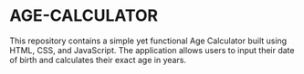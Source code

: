 # AGE-CALCULATOR
This repository contains a simple yet functional Age Calculator built using HTML, CSS, and JavaScript. The application allows users to input their date of birth and calculates their exact age in years.
